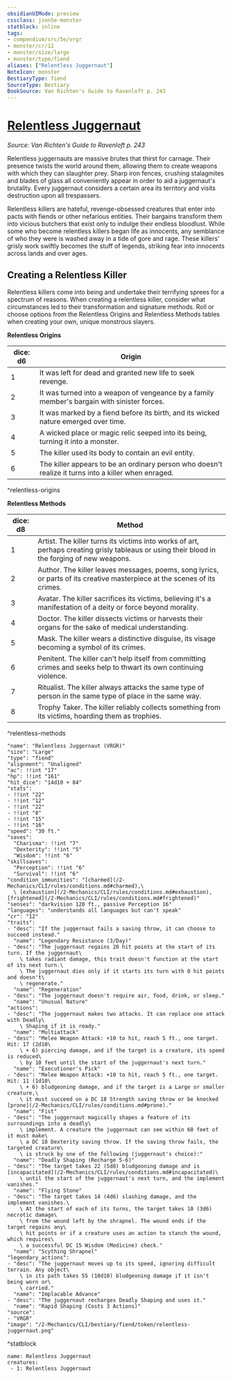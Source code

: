 ```yaml
---
obsidianUIMode: preview
cssclass: json5e-monster
statblock: inline
tags:
- compendium/src/5e/vrgr
- monster/cr/12
- monster/size/large
- monster/type/fiend
aliases: ["Relentless Juggernaut"]
NoteIcon: monster
BestiaryType: fiend
SourceType: Bestiary
BookSource: Van Richten's Guide to Ravenloft p. 243
---
```

# [Relentless Juggernaut](2-Mechanics/CLI/bestiary/fiend/relentless-juggernaut-vrgr.md)
*Source: Van Richten's Guide to Ravenloft p. 243*  

Relentless juggernauts are massive brutes that thirst for carnage. Their presence twists the world around them, allowing them to create weapons with which they can slaughter prey. Sharp iron fences, crushing stalagmites and blades of glass all conveniently appear in order to aid a juggernaut's brutality. Every juggernaut considers a certain area its territory and visits destruction upon all trespassers.

Relentless killers are hateful, revenge-obsessed creatures that enter into pacts with fiends or other nefarious entities. Their bargains transform them into vicious butchers that exist only to indulge their endless bloodlust. While some who become relentless killers began life as innocents, any semblance of who they were is washed away in a tide of gore and rage. These killers' grisly work swiftly becomes the stuff of legends, striking fear into innocents across lands and over ages.

## Creating a Relentless Killer

Relentless killers come into being and undertake their terrifying sprees for a spectrum of reasons. When creating a relentless killer, consider what circumstances led to their transformation and signature methods. Roll or choose options from the Relentless Origins and Relentless Methods tables when creating your own, unique monstrous slayers.

**Relentless Origins**

| dice: d6 | Origin |
|----------|--------|
| 1 | It was left for dead and granted new life to seek revenge. |
| 2 | It was turned into a weapon of vengeance by a family member's bargain with sinister forces. |
| 3 | It was marked by a fiend before its birth, and its wicked nature emerged over time. |
| 4 | A wicked place or magic relic seeped into its being, turning it into a monster. |
| 5 | The killer used its body to contain an evil entity. |
| 6 | The killer appears to be an ordinary person who doesn't realize it turns into a killer when enraged. |
^relentless-origins

**Relentless Methods**

| dice: d8 | Method |
|----------|--------|
| 1 | Artist. The killer turns its victims into works of art, perhaps creating grisly tableaus or using their blood in the forging of new weapons. |
| 2 | Author. The killer leaves messages, poems, song lyrics, or parts of its creative masterpiece at the scenes of its crimes. |
| 3 | Avatar. The killer sacrifices its victims, believing it's a manifestation of a deity or force beyond morality. |
| 4 | Doctor. The killer dissects victims or harvests their organs for the sake of medical understanding. |
| 5 | Mask. The killer wears a distinctive disguise, its visage becoming a symbol of its crimes. |
| 6 | Penitent. The killer can't help itself from committing crimes and seeks help to thwart its own continuing violence. |
| 7 | Ritualist. The killer always attacks the same type of person in the same type of place in the same way. |
| 8 | Trophy Taker. The killer reliably collects something from its victims, hoarding them as trophies. |
^relentless-methods

```statblock
"name": "Relentless Juggernaut (VRGR)"
"size": "Large"
"type": "fiend"
"alignment": "Unaligned"
"ac": !!int "17"
"hp": !!int "161"
"hit_dice": "14d10 + 84"
"stats":
- !!int "22"
- !!int "12"
- !!int "22"
- !!int "8"
- !!int "15"
- !!int "16"
"speed": "30 ft."
"saves":
  "Charisma": !!int "7"
  "Dexterity": !!int "5"
  "Wisdom": !!int "6"
"skillsaves":
  "Perception": !!int "6"
  "Survival": !!int "6"
"condition_immunities": "[charmed](/2-Mechanics/CLI/rules/conditions.md#charmed),\
  \ [exhaustion](/2-Mechanics/CLI/rules/conditions.md#exhaustion), [frightened](/2-Mechanics/CLI/rules/conditions.md#frightened)"
"senses": "darkvision 120 ft., passive Perception 16"
"languages": "understands all languages but can't speak"
"cr": "12"
"traits":
- "desc": "If the juggernaut fails a saving throw, it can choose to succeed instead."
  "name": "Legendary Resistance (3/Day)"
- "desc": "The juggernaut regains 20 hit points at the start of its turn. If the juggernaut\
    \ takes radiant damage, this trait doesn't function at the start of its next turn.\
    \ The juggernaut dies only if it starts its turn with 0 hit points and doesn't\
    \ regenerate."
  "name": "Regeneration"
- "desc": "The juggernaut doesn't require air, food, drink, or sleep."
  "name": "Unusual Nature"
"actions":
- "desc": "The juggernaut makes two attacks. It can replace one attack with Deadly\
    \ Shaping if it is ready."
  "name": "Multiattack"
- "desc": "Melee Weapon Attack: +10 to hit, reach 5 ft., one target. Hit: 17 (2d10\
    \ + 6) piercing damage, and if the target is a creature, its speed is reduced\
    \ by 10 feet until the start of the juggernaut's next turn."
  "name": "Executioner's Pick"
- "desc": "Melee Weapon Attack: +10 to hit, reach 5 ft., one target. Hit: 11 (1d10\
    \ + 6) bludgeoning damage, and if the target is a Large or smaller creature,\
    \ it must succeed on a DC 18 Strength saving throw or be knocked [prone](/2-Mechanics/CLI/rules/conditions.md#prone)."
  "name": "Fist"
- "desc": "The juggernaut magically shapes a feature of its surroundings into a deadly\
    \ implement. A creature the juggernaut can see within 60 feet of it must make\
    \ a DC 18 Dexterity saving throw. If the saving throw fails, the targeted creature\
    \ is struck by one of the following (juggernaut's choice):"
  "name": "Deadly Shaping (Recharge 5-6)"
- "desc": "The target takes 22 (5d8) bludgeoning damage and is [incapacitated](/2-Mechanics/CLI/rules/conditions.md#incapacitated)\
    \ until the start of the juggernaut's next turn, and the implement vanishes."
  "name": "Flying Stone"
- "desc": "The target takes 14 (4d6) slashing damage, and the implement vanishes.\
    \ At the start of each of its turns, the target takes 10 (3d6) necrotic damage\
    \ from the wound left by the shrapnel. The wound ends if the target regains any\
    \ hit points or if a creature uses an action to stanch the wound, which requires\
    \ a successful DC 15 Wisdom (Medicine) check."
  "name": "Scything Shrapnel"
"legendary_actions":
- "desc": "The juggernaut moves up to its speed, ignoring difficult terrain. Any object\
    \ in its path takes 55 (10d10) bludgeoning damage if it isn't being worn or\
    \ carried."
  "name": "Implacable Advance"
- "desc": "The juggernaut recharges Deadly Shaping and uses it."
  "name": "Rapid Shaping (Costs 3 Actions)"
"source":
- "VRGR"
"image": "/2-Mechanics/CLI/bestiary/fiend/token/relentless-juggernaut.png"
```
^statblock

```encounter-table
name: Relentless Juggernaut
creatures:
 - 1: Relentless Juggernaut
```